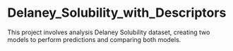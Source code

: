 # Delaney_Solubility_with_Descriptors
This project involves analysis Delaney Solubility dataset, creating  two models to perform predictions and comparing both models.

